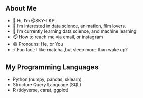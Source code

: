 About Me
-
- 👋 Hi, I’m @SKY-TKP
- 👀 I’m interested in data science, animation, film lovers.
- 🌱 I’m currently learning data science, and machine learning.
- 📫 How to reach me via email, or instagram
- 😄 Pronouns: He, or You
- ⚡ Fun fact: I like matcha ,but sleep more than wake up?

My Programming Languages
  - 
  - Python (numpy, pandas, sklearn)
  - Structure Query Language (SQL)
  - R (tidyverse, carat, ggplot)

<!---
SKY-TKP/SKY-TKP is a ✨ special ✨ repository because its `README.md` (this file) appears on your GitHub profile.
You can click the Preview link to take a look at your changes.
--->
